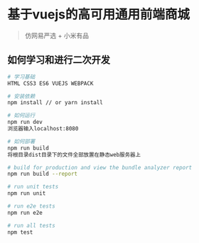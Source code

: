 # 基于vuejs的高可用通用前端商城

> 仿网易严选 + 小米有品

## 如何学习和进行二次开发

``` bash
# 学习基础
HTML CSS3 ES6 VUEJS WEBPACK
```

``` bash
# 安装依赖
npm install // or yarn install

# 如何运行
npm run dev
浏览器输入localhost:8080

# 如何部署
npm run build
将根目录dist目录下的文件全部放置在静态web服务器上

# build for production and view the bundle analyzer report
npm run build --report

# run unit tests
npm run unit

# run e2e tests
npm run e2e

# run all tests
npm test
```
